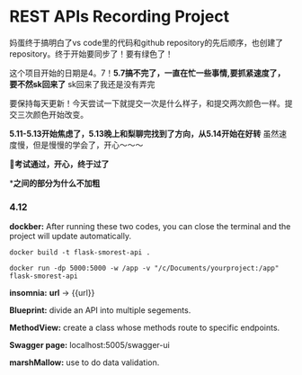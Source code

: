 # REST APIs Recording Project


妈蛋终于搞明白了vs code里的代码和github repository的先后顺序，也创建了repository。终于开始要同步了！要有绿色了！

这个项目开始的日期是4。7！**5.7搞不完了，一直在忙一些事情,要抓紧速度了，要不然sk回来了**
sk回来了我还是没有弄完

要保持每天更新！今天尝试一下就提交一次是什么样子，和提交两次颜色一样。提交三次颜色开始改变。

**5.11-5.13开始焦虑了，5.13晚上和梨聊完找到了方向，从5.14开始在好转**
虽然速度慢，但是慢慢的学会了，开心～～～

**🍐考试通过，开心，终于过了**

***之间的部分为什么不加粗**




### 4.12

 **dockber:** After running these two codes, you can close the terminal and the project will update automatically.
```
docker build -t flask-smorest-api . 
```
 ```
 docker run -dp 5000:5000 -w /app -v "/c/Documents/yourproject:/app" flask-smorest-api
 ```


        
        
         

**insomnia:**  **url** -> {{url}} 

**Blueprint:** divide an API into multiple segements.

**MethodView:** create a class whose methods route to specific endpoints.

**Swagger page:** localhost:5005/swagger-ui

**marshMallow:** use to do data validation.